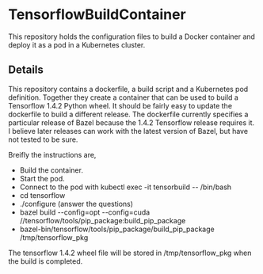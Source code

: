 # TensorflowBuildContainer
This repository holds the configuration files to build a Docker container and deploy it as a pod in a Kubernetes cluster.
## Details
This repository contains a dockerfile, a build script and a Kubernetes pod definition. Together they create a container
that can be used to build a Tensorflow 1.4.2 Python wheel. It should be fairly easy to update the dockerfile to build a different release. The dockerfile currently specifies a particular release of Bazel because the 1.4.2 Tensorflow release requires it. I believe later releases can work with the latest version of Bazel, but have not tested to be sure.


Breifly the instructions are, 

* Build the container.
* Start the pod.
* Connect to the pod with kubectl exec -it tensorbuild -- /bin/bash
* cd tensorflow
* ./configure (answer the questions)
* bazel build --config=opt --config=cuda //tensorflow/tools/pip_package:build_pip_package
* bazel-bin/tensorflow/tools/pip_package/build_pip_package /tmp/tensorflow_pkg

The tensorflow 1.4.2 wheel file will be stored in /tmp/tensorflow_pkg when the build is completed.